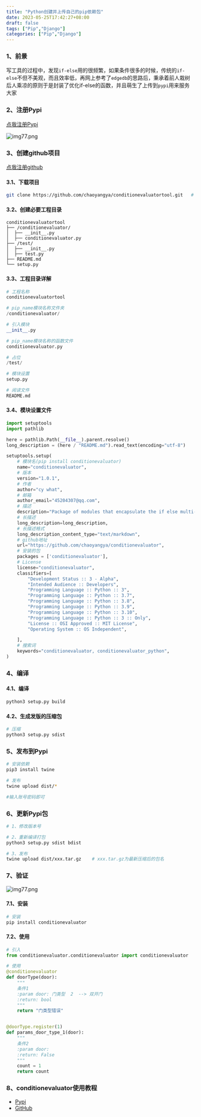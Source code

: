 ```yaml
---
title: "Python创建并上传自己的pip依赖包"
date: 2023-05-25T17:42:27+08:00
draft: false
tags: ["Pip","Django"]
categories: ["Pip","Django"]
---
```


### 1、前景
写工具的过程中，发现`if-else`用的很频繁，如果条件很多的时候，传统的`if-else`不但不美观，而且效率低，再网上参考了`edgedb`的思路后，秉承着前人栽树后人乘凉的原则于是封装了优化if-else的函数，并且萌生了上传到`pypi`用来服务大家


### 2、注册Pypi

[点我注册Pypi](https://pypi.org/account/register/)

![img77.png](/img/img77.png)


### 3、创建github项目

[点我注册github](https://github.com/new)


#### 3.1、下载项目
```bash
git clone https://github.com/chaoyangya/conditionevaluatortool.git   # 这里的conditionevaluatortool替换为新建的工程名称
```

#### 3.2、创建必要工程目录

```
conditionevaluatortool          
├── /conditionevaluator/
│  ├── __init__.py
│  ├── conditionevaluator.py
├── /test/
│  ├── __init__.py
│  ├── test.py
├── README.md
└── setup.py
```

#### 3.3、工程目录详解
```python
# 工程名称
conditionevaluatortool

# pip_name模块名称文件夹
/conditionevaluator/

# 引入模块
__init__.py

# pip_name模块名称的函数文件
conditionevaluator.py

# 占位
/test/

# 模块设置
setup.py

# 阅读文件
README.md
```

#### 3.4、模块设置文件
```python
import setuptools
import pathlib

here = pathlib.Path(__file__).parent.resolve()
long_description = (here / "README.md").read_text(encoding="utf-8")

setuptools.setup(
    # 模块名(pip install conditionevaluator)
    name="conditionevaluator",
    # 版本
    version="1.0.1",
    # 作者
    author="cy what",
    # 邮箱
    author_email="45204307@qq.com",
    # 描述
    description="Package of modules that encapsulate the if else multi-condition judgment",
    # 长描述
    long_description=long_description,
    # 长描述格式
    long_description_content_type="text/markdown",
    # github地址
    url="https://github.com/chaoyangya/conditionevaluator",
    # 安装的包
    packages = ['conditionevaluator'],
    # License
    license="conditionevaluator",
    classifiers=[
        "Development Status :: 3 - Alpha",
        "Intended Audience :: Developers",
        "Programming Language :: Python :: 3",
        "Programming Language :: Python :: 3.7",
        "Programming Language :: Python :: 3.8",
        "Programming Language :: Python :: 3.9",
        "Programming Language :: Python :: 3.10",
        "Programming Language :: Python :: 3 :: Only",
        "License :: OSI Approved :: MIT License",
        "Operating System :: OS Independent",

    ],
    # 搜索词
    keywords="conditionevaluator, conditionevaluator_python",
)
```

### 4、编译
#### 4.1、编译
```bash
python3 setup.py build
```

#### 4.2、生成发版的压缩包
```bash
# 压缩
python3 setup.py sdist
```

### 5、发布到Pypi
```bash
# 安装依赖
pip3 install twine

# 发布
twine upload dist/*

#输入账号密码即可
```

### 6、更新Pypi包
```bash
# 1、修改版本号

# 2、重新编译打包
python3 setup.py sdist bdist

# 3、发布
twine upload dist/xxx.tar.gz    # xxx.tar.gz为最新压缩后的包名
```


### 7、验证
![img77.png](/img/img77.png)

#### 7.1、安装
```bash
# 安装
pip install conditionevaluator
```

#### 7.2、使用
```python
# 引入
from conditionevaluator.conditionevaluator import conditionevaluator

# 使用
@conditionevaluator
def doorType(door):
    """
    条件1
    :param door: 门类型  2  --> 双开门
    :return: bool
    """
    return "门类型错误"


@doorType.register(1)
def params_door_type_1(door):
    """
    条件2
    :param door:
    :return: False
    """
    count = 1
    return count
```


### 8、conditionevaluator使用教程
- [Pypi](https://pypi.org/project/conditionevaluator/1.0.1/)
- [GitHub](https://github.com/chaoyangya/conditionevaluator)




